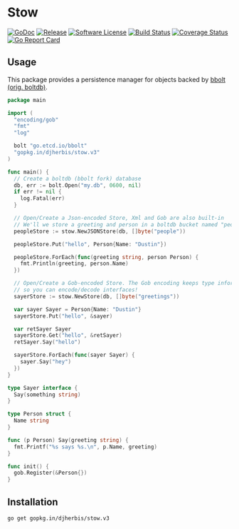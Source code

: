 Stow 
==========

[![GoDoc](https://godoc.org/github.com/djherbis/stow?status.svg)](https://godoc.org/github.com/djherbis/stow)
[![Release](https://img.shields.io/github/release/djherbis/stow.svg)](https://github.com/djherbis/stow/releases/latest)
[![Software License](https://img.shields.io/badge/license-MIT-brightgreen.svg)](LICENSE.txt)
[![Build Status](https://travis-ci.org/djherbis/stow.svg?branch=master)](https://travis-ci.org/djherbis/stow) 
[![Coverage Status](https://coveralls.io/repos/djherbis/stow/badge.svg?branch=master)](https://coveralls.io/r/djherbis/stow?branch=master)
[![Go Report Card](https://goreportcard.com/badge/github.com/djherbis/stow)](https://goreportcard.com/report/github.com/djherbis/stow)

Usage
------------

This package provides a persistence manager for objects backed by [bbolt (orig. boltdb)](https://github.com/etcd-io/bbolt).

```go
package main

import (
  "encoding/gob"
  "fmt"
  "log"

  bolt "go.etcd.io/bbolt"
  "gopkg.in/djherbis/stow.v3"
)

func main() {
  // Create a boltdb (bbolt fork) database
  db, err := bolt.Open("my.db", 0600, nil)
  if err != nil {
    log.Fatal(err)
  }

  // Open/Create a Json-encoded Store, Xml and Gob are also built-in
  // We'll we store a greeting and person in a boltdb bucket named "people"
  peopleStore := stow.NewJSONStore(db, []byte("people"))

  peopleStore.Put("hello", Person{Name: "Dustin"})

  peopleStore.ForEach(func(greeting string, person Person) {
    fmt.Println(greeting, person.Name)
  })

  // Open/Create a Gob-encoded Store. The Gob encoding keeps type information,
  // so you can encode/decode interfaces!
  sayerStore := stow.NewStore(db, []byte("greetings"))

  var sayer Sayer = Person{Name: "Dustin"}
  sayerStore.Put("hello", &sayer)

  var retSayer Sayer
  sayerStore.Get("hello", &retSayer)
  retSayer.Say("hello")

  sayerStore.ForEach(func(sayer Sayer) {
    sayer.Say("hey")
  })
}

type Sayer interface {
  Say(something string)
}

type Person struct {
  Name string
}

func (p Person) Say(greeting string) {
  fmt.Printf("%s says %s.\n", p.Name, greeting)
}

func init() {
  gob.Register(&Person{})
}

```

Installation
------------
```sh
go get gopkg.in/djherbis/stow.v3
```
